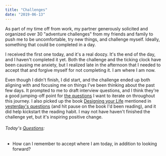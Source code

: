 ```yaml
---
title: "Challenges"
date: "2019-06-13"
---
```


As part of my time off from work, my partner generously solicited and organized over 30 "adventure challenges" from my friends and family to push me to be uncomfortable, try new things, and challenge myself. Ideally, something that could be completed in a day.

I received the first one today, and it's a real doozy. It's the end of the day, and I haven't completed it yet. Both the challenge and the ticking clock have been causing me anxiety, but I realized late in the afternoon that I needed to accept that and forgive myself for not completing it. I am where I am now.

Even though I didn't finish, I did start, and the challenge ended up both aligning with and focusing me on things I've been thinking about the past few days. It prompted to me to draft interview questions, and I think they're a good jumping-off point for [the questions](/blog/19/06/refining-questions/) I want to iterate on throughout this journey. I also picked up the book [Designing your Life](https://designingyour.life/the-book/) mentioned in [yesterday's questions](/blog/19/06/still-no-silver-bullet/) (and hit pause on the book I'd been reading), and it did help kickstart the reading habit. I may not have haven't finished the challenge yet, but it's inspiring positive change.

<aside>
  <h6>Today's <a href="/blog/19/06/refining-questions/">Questions</a>:</h6>
  <ul>
    <li>How can I remember to accept where I am today, in addition to looking forward?</li>
  </ul>
</aside>
